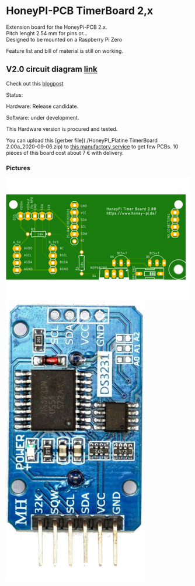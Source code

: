 # HoneyPI-PCB TimerBoard 2,x

Extension board for the HoneyPi-PCB 2.x.  
Pitch lenght 2.54 mm for pins or...  
Designed to be mounted on a Raspberry Pi Zero

Feature list and bill of material is still on working.   

## V2.0 circuit diagram [link](./HoneyPI_Platine_TimerBoard_2.0.pdf)
Check out this [blogpost](https://www.honey-pi.de/)

Status: 

  Hardware: Release candidate.
  
  Software: under development.  
  
This Hardware version is procured and tested.  

You can upload this [gerber file](./HoneyPI_Platine TimerBoard 2.00a_2020-09-06.zip) to [this manufactory service](https://jlcpcb.com/quote) to get few PCBs. 10 pieces of this board cost about 7 € with delivery. 

### Pictures
![Board render picture](./Pictures/HoneyPI_Platine_TimerBoard_2.x.png)
![Supported RTC Module](./Pictures/DS3231.png)
